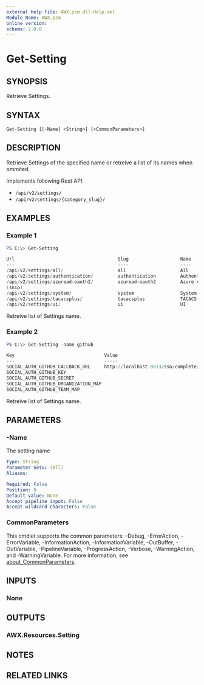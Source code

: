 ```yaml
---
external help file: AWX.psm.dll-Help.xml
Module Name: AWX.psm
online version:
schema: 2.0.0
---
```


# Get-Setting

## SYNOPSIS
Retrieve Settings.

## SYNTAX

```
Get-Setting [[-Name] <String>] [<CommonParameters>]
```

## DESCRIPTION
Retrieve Settings of the specified name or retreive a list of its names when ommited.

Implements following Rest API:  
- `/api/v2/settings/`  
- `/api/v2/settings/{category_slug}/`

## EXAMPLES

### Example 1
```powershell
PS C:\> Get-Setting

Url                                      Slug                   Name
---                                      ----                   ----
/api/v2/settings/all/                    all                    All
/api/v2/settings/authentication/         authentication         Authentication
/api/v2/settings/azuread-oauth2/         azuread-oauth2         Azure AD OAuth2
(snip)
/api/v2/settings/system/                 system                 System
/api/v2/settings/tacacsplus/             tacacsplus             TACACS+
/api/v2/settings/ui/                     ui                     UI
```

Retreive list of Settings name.

### Example 2
```powershell
PS C:\> Get-Setting -name github

Key                                 Value
---                                 -----
SOCIAL_AUTH_GITHUB_CALLBACK_URL     http://localhost:8013/sso/complete/github/
SOCIAL_AUTH_GITHUB_KEY
SOCIAL_AUTH_GITHUB_SECRET
SOCIAL_AUTH_GITHUB_ORGANIZATION_MAP
SOCIAL_AUTH_GITHUB_TEAM_MAP

```

Retreive list of Settings name.
## PARAMETERS

### -Name
The setting name

```yaml
Type: String
Parameter Sets: (All)
Aliases:

Required: False
Position: 0
Default value: None
Accept pipeline input: False
Accept wildcard characters: False
```

### CommonParameters
This cmdlet supports the common parameters: -Debug, -ErrorAction, -ErrorVariable, -InformationAction, -InformationVariable, -OutBuffer, -OutVariable, -PipelineVariable, -ProgressAction, -Verbose, -WarningAction, and -WarningVariable. For more information, see [about_CommonParameters](http://go.microsoft.com/fwlink/?LinkID=113216).

## INPUTS

### None
## OUTPUTS

### AWX.Resources.Setting
## NOTES

## RELATED LINKS
